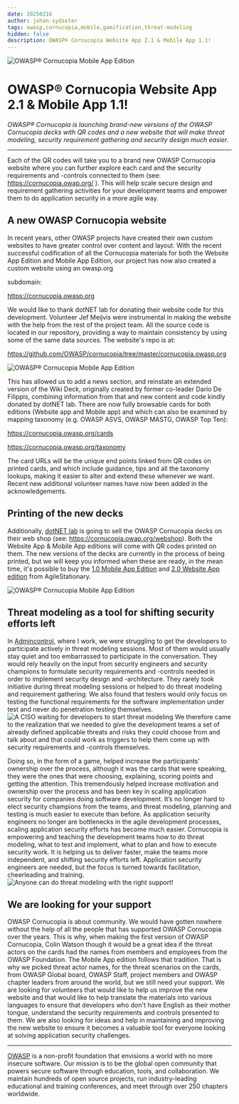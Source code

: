 ```yaml
---
date: 20250216
author: johan-sydseter
tags: owasp,cornucopia,mobile,gamification,threat-modeling
hidden: false
description: OWASP® Cornucopia Website App 2.1 & Mobile App 1.1!
---
```

![OWASP® Cornucopia Mobile App Edition](new-release.jpeg)

# OWASP® Cornucopia Website App 2.1 & Mobile App 1.1!


_OWASP® Cornucopia is launching brand-new versions of the OWASP Cornucopia decks with QR codes and a new website that will make threat modeling, security requirement gathering and security design much easier._

----------------------------------------------------------------------------------------------------------------------------------------------------------------------------------------------

Each of the QR codes will take you to a brand new OWASP Cornucopia website where you can further explore each card and the security requirements and -controls connected to them  (see: https://cornucopia.owap.org/ ).
This will help scale secure design and requirement gathering activities for your development teams and empower them to do application security in a more agile way. 

## A new OWASP Cornucopia website

In recent years, other OWASP projects have created their own custom websites to have greater control over content and layout. With the recent successful codification of all the Cornucopia materials for both the Website App Edition and Mobile App Edition, our project has now also created a custom website using an owasp.org

subdomain:

https://cornucopia.owasp.org

We would like to thank dotNET lab for donating their website code for this development. Volunteer Jef Meijvis were instrumental in making the website with the help from the rest of the project team. All the source code is located in our repository, providing a way to maintain consistency by using some of the same data sources. The website's repo is at:

https://github.com/OWASP/cornucopia/tree/master/cornucopia.owasp.org

![OWASP® Cornucopia Mobile App Edition](88hocuor5xffejhqn9pj.jpg)

This has allowed us to add a news section, and reinstate an extended version of the Wiki Deck, originally created by former co-leader Darío De Filippis, combining information from that and new content and code kindly donated by dotNET lab. There are now fully browsable cards for both editions (Website app and Mobile app) and which can also be examined by mapping taxonomy (e.g. OWASP ASVS, OWASP MASTG, OWASP Top Ten):

https://cornucopia.owasp.org/cards

https://cornucopia.owasp.org/taxonomy

The card URLs will be the unique end points linked from QR codes on printed cards, and which include guidance, tips and all the taxonomy lookups, making it easier to alter and extend these whenever we want. Recent new additional volunteer names have now been added in the acknowledgements.

## Printing of the new decks

Additionally, [dotNET lab](https://dotnetlab.eu/) is going to sell the OWASP Cornucopia decks on their web shop (see: https://cornucopia.owap.org/webshop). Both the Website App & Mobile App editions will come with QR codes printed on them.
The new versions of the decks are currently in the process of being printed, but we will keep you informed when these are ready, in the mean time, it's possible to buy the [1.0 Mobile App Edition](https://agilestationery.com/products/owasp-cornucopia-mobile-app-edition-threat-modeling-cards?pr_prod_strat=jac&pr_rec_id=86844c1b8&pr_rec_pid=9497729237285&pr_ref_pid=4756732510279&pr_seq=uniform) and [2.0 Website App edition](https://agilestationery.com/products/owasp-cornucopia-2-0-website-app-edition-threat-modeling-cards?pr_prod_strat=e5_desc&pr_rec_id=86844c1b8&pr_rec_pid=9488500654373&pr_ref_pid=4756732510279&pr_seq=uniform) from AgileStationary.

![OWASP® Cornucopia Mobile App Edition](1ipei39zup4rku99eg8x.jpg)


## Threat modeling as a tool for shifting security efforts left
In [Admincontrol](https://admincontrol.com/), where I work, we were struggling to get the developers to participate actively in threat modeling sessions. Most of them would usually stay quiet and too embarrassed to participate in the conversation. They would rely heavily on the input from security engineers and security champions to formulate security requirements and -controls needed in order to implement security design and -architecture. 
They rarely took initiative during threat modeling sessions or helped to do threat modeling and requirement gathering. We also found that testers would only focus on testing the functional requirements for the software implementation under test and never do penetration testing themselves. 
![A CISO waiting for developers to start threat modeling](z3m5opolajoemifjjpa2.jpg)
We therefore came to the realization that we needed to give the development teams a set of already defined applicable threats and risks they could choose from and talk about and that could work as triggers to help them come up with security requirements and -controls themselves.

Doing so, in the form of a game, helped increase the participants' ownership over the process, although it was the cards that were speaking, they were the ones that were choosing, explaining, scoring points and getting the attention.
This tremendously helped increase motivation and ownership over the process and has been key in scaling application security for companies doing software development. It’s no longer hard to elect security champions from the teams, and threat modeling, planning and testing is much easier to execute than before.
As application security engineers no longer are bottlenecks in the agile development processes, scaling application security efforts has become much easier. Cornucopia is empowering and teaching the development teams how to do threat modeling, what to test and implement, what to plan and how to execute security work. It is helping us to deliver faster, make the teams more independent, and shifting security efforts left. Application security engineers are needed, but the focus is turned towards facilitation, cheerleading and training.
![Anyone can do threat modeling with the right support!](e1a12zg3g57d17aqjkpr.jpg)


## We are looking for your support
OWASP Cornucopia is about community. We would have gotten nowhere without the help of all the people that has supported OWASP Cornucopia over the years. This is why, when making the first version of OWASP Cornucopia, Colin Watson though it would be a great idea if the threat actors on the cards had the names from members and employees from the OWASP Foundation. The Mobile App edition follows that tradition. That is why we picked threat actor names, for the threat scenarios on the cards, from OWASP Global board, OWASP Staff, project members and OWASP chapter leaders from around the world, but we still need your support. We are looking for volunteers that would like to help us improve the new website and that would like to help translate the materials into various languages to ensure that developers who don't have English as their mother tongue, understand the security requirements and controls presented to them. We are also looking for ideas and help in maintaining and improving the new website to ensure it becomes a valuable tool for everyone looking at solving application security challenges.

---

[OWASP](https://owasp.org) is a non-profit foundation that envisions a world with no more insecure software. Our mission is to be the global open community that powers secure software through education, tools, and collaboration. We maintain hundreds of open source projects, run industry-leading educational and training conferences, and meet through over 250 chapters worldwide.